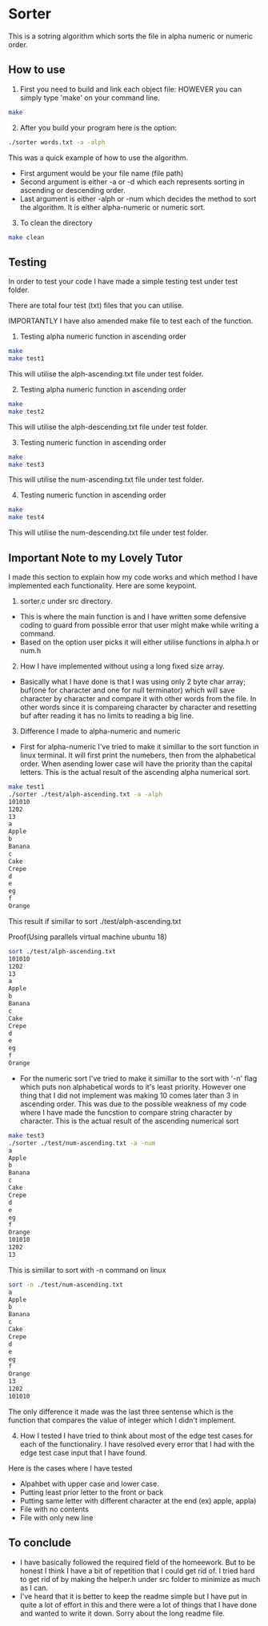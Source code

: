 # Sorter

This is a sotring algorithm which sorts the file in alpha numeric or numeric order. 

## How to use

1. First you need to build and link each object file:
HOWEVER you can simply type 'make' on your command line. 

```bash
make
```

2. After you build your program here is the option:

```bash
./sorter words.txt -a -alph
```

This was a quick example of how to use the algorithm. 
- First argument would be your file name (file path)
- Second argument is either -a or -d which each represents sorting in ascending or descending order. 
- Last argument is either -alph or -num which decides the method to sort the algorithm. It is either alpha-numeric or numeric sort. 

3. To clean the directory

```bash
make clean
```

## Testing

In order to test your code I have made a simple testing test under test folder. 

There are total four test (txt) files that you can utilise.

IMPORTANTLY I have also amended make file to test each of the function. 

1. Testing alpha numeric function in ascending order

```bash
make
make test1
```
This will utilise the alph-ascending.txt file under test folder.


2. Testing alpha numeric function in ascending order

```bash
make
make test2
```
This will utilise the alph-descending.txt file under test folder.


3. Testing numeric function in ascending order

```bash
make
make test3
```
This will utilise the num-ascending.txt file under test folder.


4. Testing numeric function in ascending order

```bash
make
make test4
```
This will utilise the num-descending.txt file under test folder.

## Important Note to my Lovely Tutor
I made this section to explain how my code works and which method I have implemented each functionality.
Here are some keypoint. 

1. sorter.c under src directory.
- This is where the main function is and I have written some defensive coding to guard from possible error that user might make while writing a command. 
- Based on the option user picks it will either utilise functions in alpha.h or num.h

2. How I have implemented without using a long fixed size array.
- Basically what I have done is that I was using only 2 byte char array; buf(one for character and one for null terminator) which will save character by character and compare it with other words from the file. In other words since it is compareing character by character and resetting buf after reading it has no limits to reading a big line. 

3. Difference I made to alpha-numeric and numeric 
- First for alpha-numeric I've tried to make it simillar to the sort function in linux terminal. It will first print the numebers, then from the alphabetical order. When asending lower case will have the priority than the capital letters. 
This is the actual result of the ascending alpha numerical sort. 

```bash
make test1
./sorter ./test/alph-ascending.txt -a -alph
101010
1202
13
a
Apple
b
Banana
c
Cake
Crepe
d
e
eg
f
Orange
```
This result if simillar to sort ./test/alph-ascending.txt

Proof(Using parallels virtual machine ubuntu 18)
```bash
sort ./test/alph-ascending.txt
101010
1202
13
a
Apple
b
Banana
c
Cake
Crepe
d
e
eg
f
Orange
```


- For the numeric sort I've tried to make it simillar to the sort with '-n' flag which puts non alphabetical words to it's least priority. However one thing that I did not implement was making 10 comes later than 3 in ascending order. This was due to the possible weakness of my code where I have made the funcstion to compare string character by character. 
This is the actual result of the ascending numerical sort

```bash
make test3
./sorter ./test/num-ascending.txt -a -num
a
Apple
b
Banana
c
Cake
Crepe
d
e
eg
f
Orange
101010
1202
13
```

This is simillar to sort with -n command on linux

```bash
sort -n ./test/num-ascending.txt
a
Apple
b
Banana
c
Cake
Crepe
d
e
eg
f
Orange
13
1202
101010
```

The only difference it made was the last three sentense which is the function that compares the value of integer which I didn't implement. 

4. How I tested
I have tried to think about most of the edge test cases for each of the functionaliry. I have resolved every error that I had with the edge test case input that I have found. 

Here is the cases where I have tested
- Alpahbet with upper case and lower case. 
- Putting least prior letter to the front or back
- Putting same letter with different character at the end (ex) apple, appla)
- File with no contents
- File with only new line

## To conclude
- I have basically followed the required field of the homeework. But to be honest I think I have a bit of repetition that I could get rid of. I tried hard to get rid of by making the helper.h under src folder to minimize as much as I can.  
- I've heard that it is better to keep the readme simple but I have put in quite a lot of effort in this and there were a lot of things that I have done and wanted to write it down. Sorry about the long readme file. 